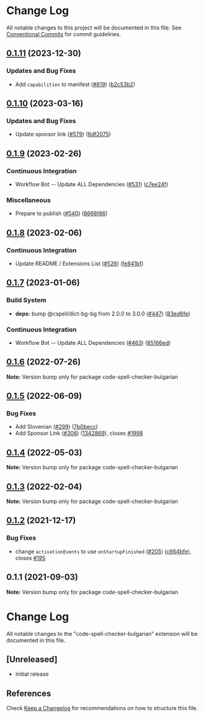 # Change Log

All notable changes to this project will be documented in this file.
See [Conventional Commits](https://conventionalcommits.org) for commit guidelines.

## [0.1.11](https://github.com/streetsidesoftware/vscode-cspell-dict-extensions/compare/code-spell-checker-bulgarian@0.1.10...code-spell-checker-bulgarian@0.1.11) (2023-12-30)


### Updates and Bug Fixes

* Add `capabilities` to manifest ([#819](https://github.com/streetsidesoftware/vscode-cspell-dict-extensions/issues/819)) ([b2c53b2](https://github.com/streetsidesoftware/vscode-cspell-dict-extensions/commit/b2c53b27df0597c88c82c9773c054a1a5f6c1b54))

## [0.1.10](https://github.com/streetsidesoftware/vscode-cspell-dict-extensions/compare/code-spell-checker-bulgarian@0.1.9...code-spell-checker-bulgarian@0.1.10) (2023-03-16)


### Updates and Bug Fixes

* Update sponsor link ([#579](https://github.com/streetsidesoftware/vscode-cspell-dict-extensions/issues/579)) ([6df2075](https://github.com/streetsidesoftware/vscode-cspell-dict-extensions/commit/6df2075cda94e9253a1f11d5dcf63e73a49b8edd))

## [0.1.9](https://github.com/streetsidesoftware/vscode-cspell-dict-extensions/compare/code-spell-checker-bulgarian@0.1.8...code-spell-checker-bulgarian@0.1.9) (2023-02-26)


### Continuous Integration

* Workflow Bot -- Update ALL Dependencies ([#531](https://github.com/streetsidesoftware/vscode-cspell-dict-extensions/issues/531)) ([c7ee24f](https://github.com/streetsidesoftware/vscode-cspell-dict-extensions/commit/c7ee24f30552a6e8904a8d489b8a76ddcd3eedec))


### Miscellaneous

* Prepare to publish ([#540](https://github.com/streetsidesoftware/vscode-cspell-dict-extensions/issues/540)) ([8668f86](https://github.com/streetsidesoftware/vscode-cspell-dict-extensions/commit/8668f86b5fe3bf076cc44db54ec9b15d2f137623))

## [0.1.8](https://github.com/streetsidesoftware/vscode-cspell-dict-extensions/compare/code-spell-checker-bulgarian@0.1.7...code-spell-checker-bulgarian@0.1.8) (2023-02-06)


### Continuous Integration

* Update README / Extensions List ([#526](https://github.com/streetsidesoftware/vscode-cspell-dict-extensions/issues/526)) ([fe841bf](https://github.com/streetsidesoftware/vscode-cspell-dict-extensions/commit/fe841bfc7209e134740b24897e23748581536eb3))

## [0.1.7](https://github.com/streetsidesoftware/vscode-cspell-dict-extensions/compare/code-spell-checker-bulgarian@0.1.6...code-spell-checker-bulgarian@0.1.7) (2023-01-06)


### Build System

* **deps:** bump @cspell/dict-bg-bg from 2.0.0 to 3.0.0 ([#447](https://github.com/streetsidesoftware/vscode-cspell-dict-extensions/issues/447)) ([83ed6fe](https://github.com/streetsidesoftware/vscode-cspell-dict-extensions/commit/83ed6fec70245ba84353654e36e92d7e57352ad8))


### Continuous Integration

* Workflow Bot -- Update ALL Dependencies ([#463](https://github.com/streetsidesoftware/vscode-cspell-dict-extensions/issues/463)) ([85166ed](https://github.com/streetsidesoftware/vscode-cspell-dict-extensions/commit/85166ed01b3b324b9bfc737443a76318aa1cdda7))

## [0.1.6](https://github.com/streetsidesoftware/vscode-cspell-dict-extensions/compare/code-spell-checker-bulgarian@0.1.5...code-spell-checker-bulgarian@0.1.6) (2022-07-26)

**Note:** Version bump only for package code-spell-checker-bulgarian





## [0.1.5](https://github.com/streetsidesoftware/vscode-cspell-dict-extensions/compare/code-spell-checker-bulgarian@0.1.4...code-spell-checker-bulgarian@0.1.5) (2022-06-09)


### Bug Fixes

* Add Slovenian ([#299](https://github.com/streetsidesoftware/vscode-cspell-dict-extensions/issues/299)) ([7b0becc](https://github.com/streetsidesoftware/vscode-cspell-dict-extensions/commit/7b0becc910e11e674ad32be812aa5e138b005219))
* Add Sponsor Link ([#306](https://github.com/streetsidesoftware/vscode-cspell-dict-extensions/issues/306)) ([1342869](https://github.com/streetsidesoftware/vscode-cspell-dict-extensions/commit/13428699ee20f6b6a597dd2638d5633f2a53c9cf)), closes [#1998](https://github.com/streetsidesoftware/vscode-cspell-dict-extensions/issues/1998)





## [0.1.4](https://github.com/streetsidesoftware/vscode-cspell-dict-extensions/compare/code-spell-checker-bulgarian@0.1.3...code-spell-checker-bulgarian@0.1.4) (2022-05-03)

**Note:** Version bump only for package code-spell-checker-bulgarian





## [0.1.3](https://github.com/streetsidesoftware/vscode-cspell-dict-extensions/compare/code-spell-checker-bulgarian@0.1.2...code-spell-checker-bulgarian@0.1.3) (2022-02-04)

**Note:** Version bump only for package code-spell-checker-bulgarian





## [0.1.2](https://github.com/streetsidesoftware/vscode-cspell-dict-extensions/compare/code-spell-checker-bulgarian@0.1.1...code-spell-checker-bulgarian@0.1.2) (2021-12-17)


### Bug Fixes

* change `activationEvents` to use `onStartupFinished` ([#205](https://github.com/streetsidesoftware/vscode-cspell-dict-extensions/issues/205)) ([c664bfe](https://github.com/streetsidesoftware/vscode-cspell-dict-extensions/commit/c664bfe88497c9eaf82aa5549734d99db9194001)), closes [#195](https://github.com/streetsidesoftware/vscode-cspell-dict-extensions/issues/195)





## 0.1.1 (2021-09-03)

**Note:** Version bump only for package code-spell-checker-bulgarian





# Change Log
All notable changes to the "code-spell-checker-bulgarian" extension will be documented in this file.

## [Unreleased]
- Initial release

## References
Check [Keep a Changelog](http://keepachangelog.com/) for recommendations on how to structure this file.
